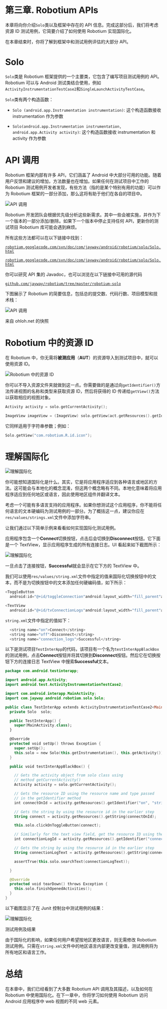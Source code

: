 # 第三章. Robotium APIs

本章将向你介绍`Solo`类以及框架中存在的 API 信息。完成这部分后，我们将考虑资源 ID 测试用例，它简要介绍了如何使用 Robotium 实现国际化。

在本章结束时，你将了解到框架中和测试用例评估的大部分 API。

# Solo

`Solo`类是 Robotium 框架提供的一个主要类，它包含了编写项目测试用例的 API。Robotium 可以与 Android 测试类结合使用，例如`ActivityInstrumentationTestCase2`和`SingleLaunchActivityTestCase`。

`Solo`类有两个构造函数：

+   `Solo (android.app.Instrumentation instrumentation)`: 这个构造函数接收 instrumentation 作为参数

+   `Solo(android.app.Instrumentation instrumentation, android.app.Activity activity)`: 这个构造函数接收 instrumentation 和 activity 作为参数

# API 调用

Robotium 框架内部有许多 API，它们涵盖了 Android 中大部分可用的功能。随着用户反馈和建议的增加，方法数量也在增加。如果任何在测试项目中工作的 Robotium 测试用例开发者发现，有些方法（指的是某个特别有用的功能）可以作为 Robotium 框架的一部分添加，那么这将有助于他们在各自的项目中。

![API 调用](img/8010OS_03_01.jpg)

Robotium 开发团队会根据优先级分析这些新需求。其中一些会被实施，并作为下一个版本的一部分添加/删除。如果下一个版本中停止支持任何 API，更新你的测试项目 Robotium 库可能会遇到麻烦。

所有这些方法都可以在以下链接中找到：

[`robotium.googlecode.com/svn/doc/com/jayway/android/robotium/solo/Solo.html`](http://robotium.googlecode.com/svn/doc/com/jayway/android/robotium/solo/Solo.html)

[`robotium.googlecode.com/svn/doc/com/jayway/android/robotium/solo/Solo.html`](http://robotium.googlecode.com/svn/doc/com/jayway/android/robotium/solo/Solo.html)

你可以研究 API 集的 Javadoc，也可以浏览在以下链接中可用的源代码

[`github.com/jayway/robotium/tree/master/robotium-solo`](https://github.com/jayway/robotium/tree/master/robotium-solo)

下图展示了 Robotium 的简要信息，包括总的提交数、代码行数、项目模型和技术栈：

![API 调用](img/8010OS_03_02.jpg)

来自 ohloh.net 的快照

# Robotium 中的资源 ID

在 Robotium 中，你无需将**被测应用**（**AUT**）的资源导入到测试项目中，就可以使用资源 ID。

![Robotium 中的资源 ID](img/8010OS_03_03.jpg)

你可以不导入资源文件夹就做到这一点。你需要做的是通过向`getIdentifier()`方法传递视图的名称和类型来获取资源 ID，然后将获得的 ID 传递给`getView()`方法以获取相应的视图对象。

```kt
Activity activity = solo.getCurrentActivity();

ImageView imageView = (ImageView) solo.getView(act.getResources().getIdentifier("appicon", "id", act.getPackageName()));
```

它同样适用于字符串参数；例如：

```kt
Solo.getView("com.robotium.R.id.icon");
```

# 理解国际化

![理解国际化](img/8010OS_03_04.jpg)

你可能想知道国际化是什么。其实，它是将应用程序适应到各种语言或地区的方法。这可能会与本地化的概念混淆，但这两个概念略有不同。本地化意味着将应用程序适应到任何地区或语言，因此使用地区组件并翻译文本。

考虑一个可能有多语言支持的应用程序。如果你想测试这个应用程序，你不能将任何语言的文本硬编码为测试用例的一部分。为了概括这一点，建议你应在`res/values/strings.xml`文件中添加字符串。

让我们通过以下简单示例来看看如何实现国际化测试用例。

应用程序包含一个**Connect**切换按钮，点击后会切换到**Disconnect**按钮。它下面是一个 TextView，显示应用程序生成的所有连接日志。UI 看起来如下截图所示：

![理解国际化](img/8010OS_03_05.jpg)

一旦点击了连接按钮，**Successful**就会显示在它下方的 TextView 中。

我们可以使用`res/values/string.xml`文件中指定的值来国际化切换按钮中的文本，而不是为切换按钮中的文本添加任何硬编码值，如下所示：

```kt
<ToggleButton
  android:id="@+id/toggleConnection"android:layout_width="fill_parent"android:layout_height="wrap_content"android:layout_marginTop="50dp"android:textOn="@string/on"android:checked="true"android:textOff="@string/off"/>

<TextView
  android:id="@+id/tvConnectionLogs"android:layout_width="fill_parent"android:layout_height="wrap_content"android:maxLines="5"android:test="@string/connection_logs"android:layout_marginTop="120dip"/>
```

`string.xml`文件中指定的值如下：

```kt
  <string name="on">Connect</string>
  <string name="off">Disconnect</string>
  <string name="connection_logs">Successful</string>
```

以下是测试项目`TestInterApp`的代码，该项目有一个名为`testInterAppBlackBox`的测试用例，点击**Connect**按钮并将其切换到**Disconnect**按钮。然后它在切换按钮下方的连接日志 TextView 中搜索**Successful**文本。

```kt
package com.android.testinterapp;

import android.app.Activity;
import android.test.ActivityInstrumentationTestCase2;

import com.android.interapp.MainActivity;
import com.jayway.android.robotium.solo.Solo;

public class TestInterApp extends ActivityInstrumentationTestCase2<MainActivity> {
  private Solo  solo;

  public TestInterApp() {
    super(MainActivity.class);
  }

  @Override
  protected void setUp() throws Exception {
    super.setUp();
    this.solo = new Solo(this.getInstrumentation(), this.getActivity());
  }

  public void testInterAppBlackBox() {

    // Gets the activity object from solo class using
    // method getCurrentActivity()
    Activity activity = solo.getCurrentActivity();

    // Gets the resource ID using the resource name and type passed
    // in the getIdentifier method
    int connectOnId = activity.getResources().getIdentifier("on", "string", activity.getPackageName());

    // Gets the string by using the resource id in the earlier step
    String connect = activity.getResources().getString(connectOnId);

    this.solo.clickOnToggleButton(connect);

    // Similarly for the text view field, get the resource ID using the resource name and type passed in the getIdentifier method
    int connectionLogId = activity.getResources().getIdentifier("connection_logs", "string", activity.getPackageName());

    // Gets the string by using the resource id in the earlier step
    String connectionLogText = activity.getResources().getString(connectionLogId);

    assertTrue(this.solo.searchText(connectionLogText));

  }

  @Override
  protected void tearDown() throws Exception {
    this.solo.finishOpenedActivities();
  }
}
```

以下截图显示了在 Junit 控制台中测试用例的结果：

![理解国际化](img/8010OS_03_06.jpg)

测试用例及结果

由于国际化的影响，如果任何用户希望按地区更改语言，则无需修改 Robotium 测试用例。只需在`string.xml`文件中的地区语言内部更改变量值，测试用例将为所有地区和语言工作。

# 总结

在本章中，我们已经看到了大多数 Robotium API 调用及其描述，以及如何在 Robotium 中使用国际化。在下一章中，你将学习如何使用 Robotium 访问 Android 应用程序中 web 视图的不同 web 元素。
